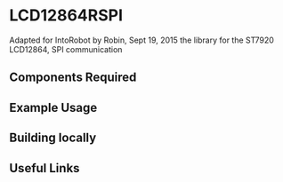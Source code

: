 LCD12864RSPI
============
Adapted for IntoRobot by Robin, Sept 19, 2015
the library for the ST7920 LCD12864, SPI communication



Components Required
---


Example Usage
---



Building locally
---

Useful Links
---
